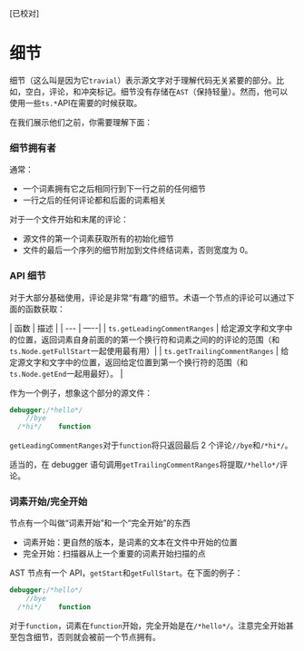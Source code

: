 [已校对]
# 细节

细节（这么叫是因为它`travial`）表示源文字对于理解代码无关紧要的部分。比如，空白，评论，和冲突标记。细节没有存储在`AST`（保持轻量）。然而，他可以使用一些`ts.*`API在需要的时候获取。

在我们展示他们之前，你需要理解下面：

### 细节拥有者

通常：
- 一个词素拥有它之后相同行到下一行之前的任何细节
- 一行之后的任何评论都和后面的词素相关

对于一个文件开始和末尾的评论：

- 源文件的第一个词素获取所有的初始化细节
- 文件的最后一个序列的细节附加到文件终结词素，否则宽度为 0。

### API 细节

对于大部分基础使用，评论是非常“有趣”的细节。术语一个节点的评论可以通过下面的函数获取：

| 函数 | 描述 |
| --- | —--|
| `ts.getLeadingCommentRanges` | 给定源文字和文字中的位置，返回词素自身前面的的第一个换行符和词素之间的的评论的范围（和`ts.Node.getFullStart`一起使用最有用）|
| `ts.getTrailingCommentRanges` | 给定源文字和文字中的位置，返回给定位置到第一个换行符的范围（和`ts.Node.getEnd`一起用最好）。 |

作为一个例子，想象这个部分的源文件：
```ts
debugger;/*hello*/
    //bye
  /*hi*/    function
```

`getLeadingCommentRanges`对于`function`将只返回最后 2 个评论`//bye`和`/*hi*/`。

适当的，在 debugger 语句调用`getTrailingCommentRanges`将提取`/*hello*/`评论。

### 词素开始/完全开始

节点有一个叫做“词素开始”和一个“完全开始”的东西

- 词素开始：更自然的版本，是词素的文本在文件中开始的位置
- 完全开始：扫描器从上一个重要的词素开始扫描的点

AST 节点有一个 API，`getStart`和`getFullStart`。在下面的例子：
```ts
debugger;/*hello*/
    //bye
  /*hi*/    function
```
对于`function`，词素在`function`开始，完全开始是在`/*hello*/`。注意完全开始甚至包含细节，否则就会被前一个节点拥有。